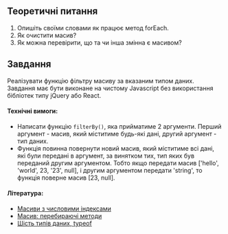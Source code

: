 ## Теоретичні питання

1. Опишіть своїми словами як працює метод forEach.
2. Як очистити масив?
3. Як можна перевірити, що та чи інша змінна є масивом?

## Завдання

Реалізувати функцію фільтру масиву за вказаним типом даних. Завдання має бути виконане на чистому Javascript без використання бібліотек типу jQuery або React.

#### Технічні вимоги:

- Написати функцію `filterBy()`, яка прийматиме 2 аргументи. Перший аргумент - масив, який міститиме будь-які дані, другий аргумент - тип даних.
- Функція повинна повернути новий масив, який міститиме всі дані, які були передані в аргумент, за винятком тих, тип яких був переданий другим аргументом. Тобто якщо передати масив ['hello', 'world', 23, '23', null], і другим аргументом передати 'string', то функція поверне масив [23, null].

#### Література:

- [Масиви з числовими індексами](http://learn.javascript.ru/array)
- [Масив: перебираючі методи](http://learn.javascript.ru/array-iteration)
- [Шість типів даних, typeof](https://learn.javascript.ru/types-intro)

